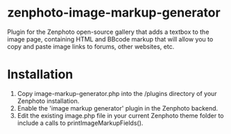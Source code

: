 # zenphoto-image-markup-generator
Plugin for the Zenphoto open-source gallery that adds a textbox to the image page, containing HTML and BBcode markup that will allow you to copy and paste image links to forums, other websites, etc.

# Installation
1. Copy image-markup-generator.php into the /plugins directory of your Zenphoto installation.
2. Enable the 'image markup generator' plugin in the Zenphoto backend.
3. Edit the existing image.php file in your current Zenphoto theme folder to include a calls to printImageMarkupFields().


